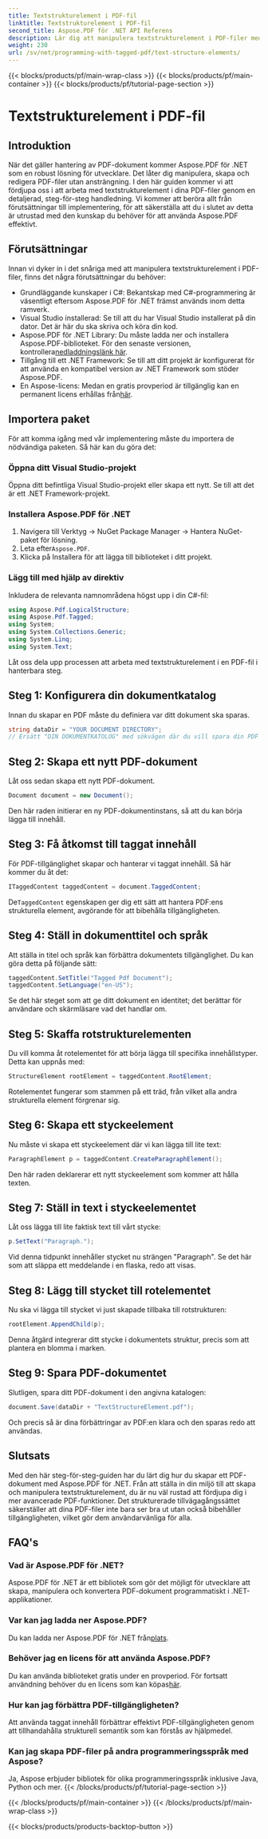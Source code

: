 ```yaml
---
title: Textstrukturelement i PDF-fil
linktitle: Textstrukturelement i PDF-fil
second_title: Aspose.PDF för .NET API Referens
description: Lär dig att manipulera textstrukturelement i PDF-filer med Aspose.PDF för .NET. Den här steg-för-steg-guiden täcker allt du behöver för att skapa strukturerade PDF-filer.
weight: 230
url: /sv/net/programming-with-tagged-pdf/text-structure-elements/
---
```


{{< blocks/products/pf/main-wrap-class >}}
{{< blocks/products/pf/main-container >}}
{{< blocks/products/pf/tutorial-page-section >}}

# Textstrukturelement i PDF-fil

## Introduktion

När det gäller hantering av PDF-dokument kommer Aspose.PDF för .NET som en robust lösning för utvecklare. Det låter dig manipulera, skapa och redigera PDF-filer utan ansträngning. I den här guiden kommer vi att fördjupa oss i att arbeta med textstrukturelement i dina PDF-filer genom en detaljerad, steg-för-steg handledning. Vi kommer att beröra allt från förutsättningar till implementering, för att säkerställa att du i slutet av detta är utrustad med den kunskap du behöver för att använda Aspose.PDF effektivt.

## Förutsättningar

Innan vi dyker in i det snåriga med att manipulera textstrukturelement i PDF-filer, finns det några förutsättningar du behöver:

- Grundläggande kunskaper i C#: Bekantskap med C#-programmering är väsentligt eftersom Aspose.PDF för .NET främst används inom detta ramverk.
- Visual Studio installerad: Se till att du har Visual Studio installerat på din dator. Det är här du ska skriva och köra din kod.
-  Aspose.PDF för .NET Library: Du måste ladda ner och installera Aspose.PDF-biblioteket. För den senaste versionen, kontrollera[nedladdningslänk här](https://releases.aspose.com/pdf/net/).
- Tillgång till ett .NET Framework: Se till att ditt projekt är konfigurerat för att använda en kompatibel version av .NET Framework som stöder Aspose.PDF.
-  En Aspose-licens: Medan en gratis provperiod är tillgänglig kan en permanent licens erhållas från[här](https://purchase.aspose.com/buy).

## Importera paket

För att komma igång med vår implementering måste du importera de nödvändiga paketen. Så här kan du göra det:

### Öppna ditt Visual Studio-projekt
Öppna ditt befintliga Visual Studio-projekt eller skapa ett nytt. Se till att det är ett .NET Framework-projekt.

### Installera Aspose.PDF för .NET
1. Navigera till Verktyg -> NuGet Package Manager -> Hantera NuGet-paket för lösning.
2.  Leta efter`Aspose.PDF`.
3. Klicka på Installera för att lägga till biblioteket i ditt projekt.

### Lägg till med hjälp av direktiv
Inkludera de relevanta namnområdena högst upp i din C#-fil:

```csharp
using Aspose.Pdf.LogicalStructure;
using Aspose.Pdf.Tagged;
using System;
using System.Collections.Generic;
using System.Linq;
using System.Text;
```

Låt oss dela upp processen att arbeta med textstrukturelement i en PDF-fil i hanterbara steg.

## Steg 1: Konfigurera din dokumentkatalog

Innan du skapar en PDF måste du definiera var ditt dokument ska sparas.

```csharp
string dataDir = "YOUR DOCUMENT DIRECTORY";
// Ersätt "DIN DOKUMENTKATOLOG" med sökvägen där du vill spara din PDF
```

## Steg 2: Skapa ett nytt PDF-dokument

Låt oss sedan skapa ett nytt PDF-dokument.

```csharp
Document document = new Document();
```

Den här raden initierar en ny PDF-dokumentinstans, så att du kan börja lägga till innehåll.

## Steg 3: Få åtkomst till taggat innehåll

För PDF-tillgänglighet skapar och hanterar vi taggat innehåll. Så här kommer du åt det:

```csharp
ITaggedContent taggedContent = document.TaggedContent;
```

 De`TaggedContent` egenskapen ger dig ett sätt att hantera PDF:ens strukturella element, avgörande för att bibehålla tillgängligheten.

## Steg 4: Ställ in dokumenttitel och språk

Att ställa in titel och språk kan förbättra dokumentets tillgänglighet. Du kan göra detta på följande sätt:

```csharp
taggedContent.SetTitle("Tagged Pdf Document");
taggedContent.SetLanguage("en-US");
```

Se det här steget som att ge ditt dokument en identitet; det berättar för användare och skärmläsare vad det handlar om.

## Steg 5: Skaffa rotstrukturelementen

Du vill komma åt rotelementet för att börja lägga till specifika innehållstyper. Detta kan uppnås med:

```csharp
StructureElement rootElement = taggedContent.RootElement;
```

Rotelementet fungerar som stammen på ett träd, från vilket alla andra strukturella element förgrenar sig.

## Steg 6: Skapa ett styckeelement

Nu måste vi skapa ett styckeelement där vi kan lägga till lite text:

```csharp
ParagraphElement p = taggedContent.CreateParagraphElement();
```

Den här raden deklarerar ett nytt styckeelement som kommer att hålla texten.

## Steg 7: Ställ in text i styckeelementet

Låt oss lägga till lite faktisk text till vårt stycke:

```csharp
p.SetText("Paragraph.");
```

Vid denna tidpunkt innehåller stycket nu strängen "Paragraph". Se det här som att släppa ett meddelande i en flaska, redo att visas.

## Steg 8: Lägg till stycket till rotelementet

Nu ska vi lägga till stycket vi just skapade tillbaka till rotstrukturen:

```csharp
rootElement.AppendChild(p);
```

Denna åtgärd integrerar ditt stycke i dokumentets struktur, precis som att plantera en blomma i marken.

## Steg 9: Spara PDF-dokumentet

Slutligen, spara ditt PDF-dokument i den angivna katalogen:

```csharp
document.Save(dataDir + "TextStructureElement.pdf");
```

Och precis så är dina förbättringar av PDF:en klara och den sparas redo att användas.

## Slutsats

Med den här steg-för-steg-guiden har du lärt dig hur du skapar ett PDF-dokument med Aspose.PDF för .NET. Från att ställa in din miljö till att skapa och manipulera textstrukturelement, du är nu väl rustad att fördjupa dig i mer avancerade PDF-funktioner. Det strukturerade tillvägagångssättet säkerställer att dina PDF-filer inte bara ser bra ut utan också bibehåller tillgängligheten, vilket gör dem användarvänliga för alla. 

## FAQ's

### Vad är Aspose.PDF för .NET?  
Aspose.PDF för .NET är ett bibliotek som gör det möjligt för utvecklare att skapa, manipulera och konvertera PDF-dokument programmatiskt i .NET-applikationer.

### Var kan jag ladda ner Aspose.PDF?  
 Du kan ladda ner Aspose.PDF för .NET från[plats](https://releases.aspose.com/pdf/net/).

### Behöver jag en licens för att använda Aspose.PDF?  
Du kan använda biblioteket gratis under en provperiod. För fortsatt användning behöver du en licens som kan köpas[här](https://purchase.aspose.com/buy).

### Hur kan jag förbättra PDF-tillgängligheten?  
Att använda taggat innehåll förbättrar effektivt PDF-tillgängligheten genom att tillhandahålla strukturell semantik som kan förstås av hjälpmedel.

### Kan jag skapa PDF-filer på andra programmeringsspråk med Aspose?  
Ja, Aspose erbjuder bibliotek för olika programmeringsspråk inklusive Java, Python och mer.
{{< /blocks/products/pf/tutorial-page-section >}}

{{< /blocks/products/pf/main-container >}}
{{< /blocks/products/pf/main-wrap-class >}}

{{< blocks/products/products-backtop-button >}}

